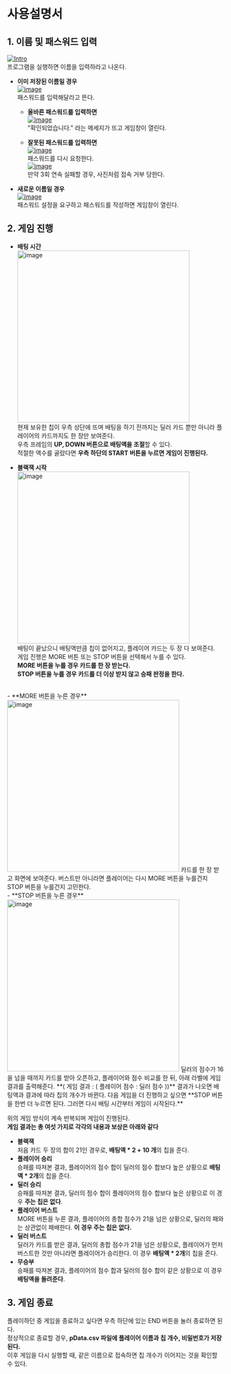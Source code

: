 # 사용설명서
## 1. 이름 및 패스워드 입력
<a href="https://imgbb.com/"><img src="https://i.ibb.co/yNGZqVH/Intro.png" size = "200" alt="Intro" border="0"></a>  
 프로그램을 실행하면 이름을 입력하라고 나온다.  

  - **이미 저장된 이름일 경우**  
	   <a href="https://imgbb.com/"><img src="https://i.ibb.co/dkSDKDh/image.png" alt="image" border="0"></a>    
	   패스워드를 입력해달라고 뜬다.  
	   - **올바른 패스워드를 입력하면**  
		  <a href="https://imgbb.com/"><img src="https://i.ibb.co/g35mwgQ/image.png" alt="image" border="0"></a>    
		  "확인되었습니다." 라는 메세지가 뜨고 게임창이 열린다.  
		  
	   - **잘못된 패스워드를 입력하면**  
	   <a href="https://imgbb.com/"><img src="https://i.ibb.co/tKQRwmm/image.png" alt="image" border="0"></a>  
	   패스워드를 다시 요청한다.  <br>
	    <a href="https://imgbb.com/"><img src="https://i.ibb.co/SwCX3J2/image.png" alt="image" border="0"></a>  
	   만약 3회 연속 실패할 경우, 사진처럼 접속 거부 당한다.  
- **새로운 이름일 경우**  
	   <a href="https://imgbb.com/"><img src="https://i.ibb.co/LQpymjk/image.png" alt="image" border="0"></a>    
	   패스워드 설정을 요구하고 패스워드를 작성하면 게임창이 열린다.  

## 2. 게임 진행
- **배팅 시간**    
<a href="https://ibb.co/k2mDXV5"><img src="https://i.ibb.co/SwfmBD5/image.png" width = "400" alt="image" border="0"></a>    
현재 보유한 칩이 우측 상단에 뜨며 배팅을 하기 전까지는 딜러 카드 뿐만 아니라 플레이어의 카드까지도 한 장만 보여준다.  
우측 프레임의 **UP, DOWN 버튼으로 배팅액을 조절**할 수 있다.   
적절한 액수를 골랐다면 **우측 하단의 START 버튼을 누르면 게임이 진행된다.**  

- **블랙잭 시작**  
<a href="https://ibb.co/X2WJVG3"><img src="https://i.ibb.co/ZLfTNbY/image.png" width = "400" alt="image" border="0"></a>  
배팅이 끝났으니 배팅액만큼 칩이 없어지고, 플레이어 카드는 두 장 다 보여준다.  
게임 진행은 MORE 버튼 또는 STOP 버튼을 선택해서 누를 수 있다.  
**MORE 버튼을 누를 경우 카드를 한 장 받는다.**  
**STOP 버튼을 누를 경우 카드를 더 이상 받지 않고 승패 판정을 한다.**
<br>
	- **MORE 버튼을 누른 경우**  
	 <a href="https://ibb.co/DRrB7nS"><img src="https://i.ibb.co/RDjXCWV/image.png" width = "400" alt="image" border="0"></a>  
	 카드를 한 장 받고 화면에 보여준다.  
	 버스트만 아니라면 플레이어는 다시 MORE 버튼을 누를건지 STOP 버튼을 누를건지 고민한다.  
	<br>
	- **STOP 버튼을 누른 경우**  
	<a href="https://ibb.co/QHQfwZb"><img src="https://i.ibb.co/c831nPg/image.png" width = "400" alt="image" border="0"></a>  
	딜러의 점수가 16을 넘을 때까지 카드를 받아 오픈하고, 플레이어와 점수 비교를 한 뒤, 아래 라벨에 게임 결과를 출력해준다. **( 게임 결과 : ( 플레이어 점수 : 딜러 점수 ))**  
	결과가 나오면 배팅액과 결과에 따라 칩의 개수가 바뀐다.  
	다음 게임을 더 진행하고 싶으면 **STOP 버튼을 한번 더 누르면 된다. 그러면 다시 배팅 시간부터 게임이 시작된다.**

위의 게임 방식이 계속 반복되며 게임이 진행된다.    
**게임 결과는 총 여섯 가지로 각각의 내용과 보상은 아래와 같다**
- **블랙잭**    
	처음 카드 두 장의 합이 21인 경우로, **배팅액 * 2 + 10 개**의 칩을 준다.
- **플레이어 승리**    
	승패를 따져본 결과, 플레이어의 점수 합이 딜러의 점수 합보다 높은 상황으로 **배팅액 * 2개**의 칩을 준다.  
- **딜러 승리**    
	승패를 따져본 결과, 딜러의 점수 합이 플레이어의 점수 합보다 높은 상황으로 이 경우 **주는 칩은 없다**.  
- **플레이어 버스트**    
	MORE 버튼을 누른 결과, 플레이어의 총합 점수가 21을 넘은 상황으로, 딜러의 패와는 상관없이 패배한다. **이 경우 주는 칩은 없다.**   
- **딜러 버스트**    
	딜러가 카드를 받은 결과, 딜러의 총합 점수가 21을 넘은 상황으로, 플레이어가 먼저 버스트한 것만 아니라면 플레이어가 승리한다. 이 경우 **배팅액 * 2개**의 칩을 준다.   
- **무승부**    
	승패를 따져본 결과, 플레이어의 점수 합과 딜러의 점수 합이 같은 상황으로 이 경우 **배팅액을 돌려준다**. 
  
## 3. 게임 종료  
플레이하던 중 게임을 종료하고 싶다면 우측 하단에 있는 END 버튼을 눌러 종료하면 된다.    
정상적으로 종료할 경우, **pData.csv 파일에 플레이어 이름과 칩 개수, 비밀번호가 저장된다.**  
이후 게임을 다시 실행할 때, 같은 이름으로 접속하면 칩 개수가 이어지는 것을 확인할 수 있다.    